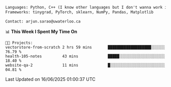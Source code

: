 ```txt
Languages: Python, C++ (I know other languages but I don't wanna work in em)
Frameworks: tinygrad, PyTorch, sklearn, NumPy, Pandas, Matplotlib

Contact: arjun.sarao@uwaterloo.ca
```

<!--START_SECTION:waka-->
📊 **This Week I Spent My Time On** 

```text
🐱‍💻 Projects: 
vectorstore-from-scratch 2 hrs 59 mins       ███████████████████░░░░░░   76.79 % 
health-105-notes         43 mins             █████░░░░░░░░░░░░░░░░░░░░   18.40 % 
website-qa-2             11 mins             █░░░░░░░░░░░░░░░░░░░░░░░░   04.81 % 
```


 Last Updated on 16/06/2025 01:00:37 UTC
<!--END_SECTION:waka-->
